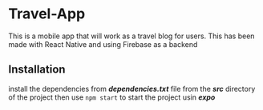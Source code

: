 # Travel-App
This is a mobile app that will work as a travel blog for users. 
This has been made with React Native and using Firebase as a backend

## Installation
install the dependencies from ***dependencies.txt*** file from the ***src*** directory of the project
then use `npm start` to start the project usin ***expo***
